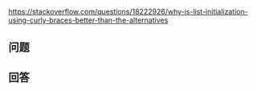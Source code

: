 <https://stackoverflow.com/questions/18222926/why-is-list-initialization-using-curly-braces-better-than-the-alternatives>

## 问题



## 回答
